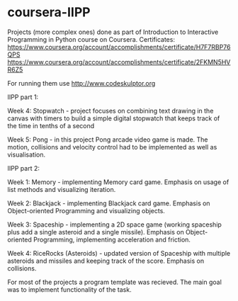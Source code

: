 # coursera-IIPP
Projects (more complex ones) done as part of Introduction to Interactive Programming in Python course on Coursera.
Certificates: https://www.coursera.org/account/accomplishments/certificate/H7F7RBP76QPS
              https://www.coursera.org/account/accomplishments/certificate/2FKMN5HVR6Z5

For running them use http://www.codeskulptor.org 

IIPP part 1:

Week 4: Stopwatch - project focuses on combining text drawing in the canvas with timers to build a simple digital stopwatch that keeps track of the time in tenths of a second

Week 5: Pong - in this project Pong arcade video game is made. The motion, collisions and velocity control had to be implemented as well as visualisation.

IIPP part 2:

Week 1: Memory - implementing Memory card game. Emphasis on usage of list methods and visualizing iteration.

Week 2: Blackjack - implementing Blackjack card game. Emphasis on Object-oriented Programming and visualizing objects.

Week 3: Spaceship - implementing a 2D space game (working spaceship plus add a single asteroid and a single missile). Emphasis on Object-                     oriented Programming, implementing acceleration and friction.

Week 4: RiceRocks (Asteroids) - updated version of Spaceship with multiple asteroids and missiles and keeping track of the score. Emphasis                                 on collisions.

For most of the projects a program template was recieved. The main goal was to implement functionality of the task.
